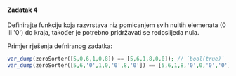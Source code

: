 #### Zadatak 4

Definirajte funkciju koja razvrstava niz pomicanjem svih nultih elemenata (0 ili '0') do kraja, također je potrebno pridržavati se redoslijeda nula.

Primjer rješenja defniranog zadatka:

```php
var_dump(zeroSorter([5,0,6,1,0,8]) == [5,6,1,8,0,0]); // `bool(true)`
var_dump(zeroSorter([5,6,'0',1,0,'0',8,'0']) == [5,6,1,8,'0',0,'0','0']); // `bool(true)`
```